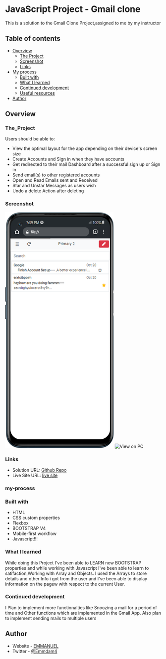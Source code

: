 # JavaScript Project - Gmail clone

This is a solution to the Gmail Clone Project,assigned to me by my instructor 

## Table of contents

- [Overview](#overview)
  - [The Project](#The_project)
  - [Screenshot](#screenshot)
  - [Links](#links)
- [My process](#my-process)
  - [Built with](#built-with)
  - [What I learned](#what-i-learned)
  - [Continued development](#continued-development)
  - [Useful resources](#useful-resources)
- [Author](#author)
<!-- - [Acknowledgments](#acknowledgments) -->

## Overview

### The_Project

Users should be able to:

- View the optimal layout for the app depending on their device's screen size
- Create Accounts and Sign in when they have accounts
- Get redirected to their mail Dashboard after a successful sign up or Sign in
- Send email(s) to other registered accounts 
- Open and Read Emails sent and Received
- Star and Unstar Messages as users wish
- Undo a delete Action after deleting

### Screenshot

![View on Mobile](./img/mobile.png)
![View on PC](./img/pc.png.png)

### Links

- Solution URL: [Github Repo](https://github.com/Damilarr/Gmail-clone)
- Live Site URL: [live site](https://damilarr.github.io/Gmail-clone/)

### my-process

### Built with

- HTML
- CSS custom properties
- Flexbox
- BOOTSTRAP V4
- Mobile-first workflow
- Javascript!!!

### What I learned

While doing this Project I've been able to LEARN new BOOTSTRAP properties and while working with Javascript I've been able to learn to satifaction,Working with Array and Objects.
I used the Arrays to store details and other Info i got from the user and I've been able to display information on the pagew with respect to the current User.

### Continued development

I Plan to implement more functionalties like Snoozing a mail for a period of time and Other functions which are implemented in the Gmail App.
Also plan to implement sending mails to multiple users

## Author

- Website - [EMMANUEL](https://github.com/Damilarr)
- Twitter - [@Emmdam4](https://www.twitter.com/Emmdam4)